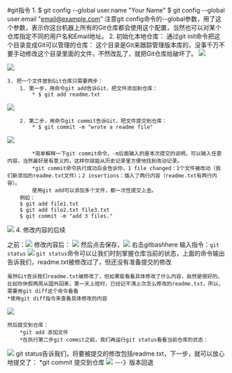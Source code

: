 #git指令
	1. 
		$ git config --global user.name "Your Name"
		$ git config --global user.email "email@example.com"
	注意git config命令的--global参数，用了这个参数，表示你这台机器上所有的Git仓库都会使用这个配置，当然也可以对某个仓库指定不同的用户名和Email地址。
	2. 初始化本地仓库：
		通过git init命令把这个目录变成Git可以管理的仓库：
		这个目录是Git来跟踪管理版本库的，没事千万不要手动修改这个目录里面的文件，不然改乱了，就把Git仓库给破坏了。
![](https://img2018.cnblogs.com/blog/1080016/201908/1080016-20190801224337990-1172104779.png)

![](https://img2018.cnblogs.com/blog/1080016/201908/1080016-20190801224254895-761601538.png)

	3. 把一个文件放到Git仓库只需要两步：
		1. 第一步，用命令git add告诉Git，把文件添加到仓库：
			* $ git add readme.txt
![](https://img2018.cnblogs.com/blog/1080016/201908/1080016-20190801224850919-1401483403.png)

		2. 第二步，用命令git commit告诉Git，把文件提交到仓库：
			* $ git commit -m "wrote a readme file"	
![](https://img2018.cnblogs.com/blog/1080016/201908/1080016-20190801225012304-1878541260.png)

			*简单解释一下git commit命令，-m后面输入的是本次提交的说明，可以输入任意内容，当然最好是有意义的，这样你就能从历史记录里方便地找到改动记录。
			*git commit命令执行成功后会告诉你，1 file changed：1个文件被改动（我们新添加的readme.txt文件）；2 insertions：插入了两行内容（readme.txt有两行内容）。
			使用git add可以添加多个文件，都一次性提交上去。
		例如：
		$ git add file1.txt
		$ git add file2.txt file3.txt
		$ git commit -m "add 3 files."
![](https://img2018.cnblogs.com/blog/1080016/201908/1080016-20190801225521478-2136765787.png)
	4. 修改内容的后续
	
之前：![](https://img2018.cnblogs.com/blog/1080016/201908/1080016-20190805215334880-777479391.png)
修改内容后：
![](https://img2018.cnblogs.com/blog/1080016/201908/1080016-20190805215351207-1487426721.png)
然后点击保存，![](https://img2018.cnblogs.com/blog/1080016/201908/1080016-20190805215427952-1728231770.png)
右击gitbashhere
输入指令：`git status`
![](https://img2018.cnblogs.com/blog/1080016/201908/1080016-20190805215554053-245579438.png)
`git status`命令可以让我们时刻掌握仓库当前的状态，上面的命令输出告诉我们，readme.txt被修改过了，但还没有准备提交的修改

	虽然Git告诉我们readme.txt被修改了，但如果能看看具体修改了什么内容，自然是很好的。比如你休假两周从国外回来，第一天上班时，已经记不清上次怎么修改的readme.txt，所以，需要用git diff这个命令看看
	*使用git diff指令来查看具体修改的内容
![](https://img2018.cnblogs.com/blog/1080016/201908/1080016-20190805215830799-1406618765.png)

	然后提交到仓库：
		*git add 添加文件
		*在执行第二步git commit之前，我们再运行git status看看当前仓库的状态：
![](https://img2018.cnblogs.com/blog/1080016/201908/1080016-20190805220214265-2018904224.png)
		git status告诉我们，将要被提交的修改包括readme.txt，下一步，就可以放心地提交了：
		*git commit 提交到仓库 
![](https://img2018.cnblogs.com/blog/1080016/201908/1080016-20190805220315241-117548003.png)
  ---》版本回退